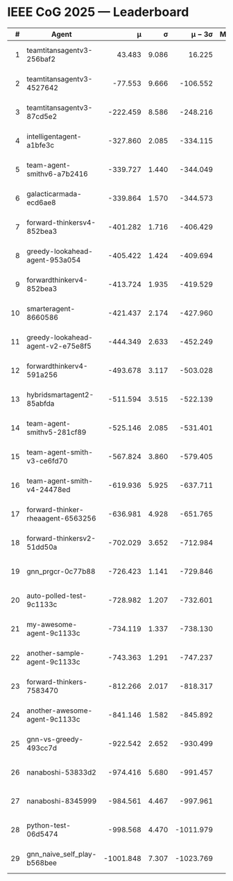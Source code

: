 # IEEE CoG 2025 — Leaderboard

| # | Agent | μ | σ | μ − 3σ | Matches | Updated |
|---:|---|---:|---:|---:|---:|---|
| 1 | teamtitansagentv3-256baf2 | 43.483 | 9.086 | 16.225 | 21156 | 2025-08-25 02:26 |
| 2 | teamtitansagentv3-4527642 | -77.553 | 9.666 | -106.552 | 20530 | 2025-08-25 02:26 |
| 3 | teamtitansagentv3-87cd5e2 | -222.459 | 8.586 | -248.216 | 21386 | 2025-08-25 02:26 |
| 4 | intelligentagent-a1bfe3c | -327.860 | 2.085 | -334.115 | 17556 | 2025-08-25 02:26 |
| 5 | team-agent-smithv6-a7b2416 | -339.727 | 1.440 | -344.049 | 20540 | 2025-08-25 02:26 |
| 6 | galacticarmada-ecd6ae8 | -339.864 | 1.570 | -344.573 | 19260 | 2025-08-25 02:26 |
| 7 | forward-thinkersv4-852bea3 | -401.282 | 1.716 | -406.429 | 16786 | 2025-08-25 02:26 |
| 8 | greedy-lookahead-agent-953a054 | -405.422 | 1.424 | -409.694 | 18974 | 2025-08-25 02:26 |
| 9 | forwardthinkerv4-852bea3 | -413.724 | 1.935 | -419.529 | 17476 | 2025-08-25 02:26 |
| 10 | smarteragent-8660586 | -421.437 | 2.174 | -427.960 | 17601 | 2025-08-25 02:26 |
| 11 | greedy-lookahead-agent-v2-e75e8f5 | -444.349 | 2.633 | -452.249 | 21214 | 2025-08-25 02:26 |
| 12 | forwardthinkerv4-591a256 | -493.678 | 3.117 | -503.028 | 17023 | 2025-08-25 02:26 |
| 13 | hybridsmartagent2-85abfda | -511.594 | 3.515 | -522.139 | 17242 | 2025-08-25 02:26 |
| 14 | team-agent-smithv5-281cf89 | -525.146 | 2.085 | -531.401 | 19900 | 2025-08-25 02:26 |
| 15 | team-agent-smith-v3-ce6fd70 | -567.824 | 3.860 | -579.405 | 21296 | 2025-08-25 02:26 |
| 16 | team-agent-smith-v4-24478ed | -619.936 | 5.925 | -637.711 | 20796 | 2025-08-25 02:26 |
| 17 | forward-thinker-rheaagent-6563256 | -636.981 | 4.928 | -651.765 | 19438 | 2025-08-25 02:26 |
| 18 | forward-thinkersv2-51dd50a | -702.029 | 3.652 | -712.984 | 20118 | 2025-08-25 02:26 |
| 19 | gnn_prgcr-0c77b88 | -726.423 | 1.141 | -729.846 | 18120 | 2025-08-25 02:26 |
| 20 | auto-polled-test-9c1133c | -728.982 | 1.207 | -732.601 | 21280 | 2025-08-25 02:26 |
| 21 | my-awesome-agent-9c1133c | -734.119 | 1.337 | -738.130 | 20860 | 2025-08-25 02:26 |
| 22 | another-sample-agent-9c1133c | -743.363 | 1.291 | -747.237 | 20800 | 2025-08-25 02:26 |
| 23 | forward-thinkers-7583470 | -812.266 | 2.017 | -818.317 | 18760 | 2025-08-25 02:26 |
| 24 | another-awesome-agent-9c1133c | -841.146 | 1.582 | -845.892 | 22080 | 2025-08-25 02:26 |
| 25 | gnn-vs-greedy-493cc7d | -922.542 | 2.652 | -930.499 | 15920 | 2025-08-25 02:26 |
| 26 | nanaboshi-53833d2 | -974.416 | 5.680 | -991.457 | 16100 | 2025-08-25 02:26 |
| 27 | nanaboshi-8345999 | -984.561 | 4.467 | -997.961 | 16870 | 2025-08-25 02:26 |
| 28 | python-test-06d5474 | -998.568 | 4.470 | -1011.979 | 16510 | 2025-08-25 02:26 |
| 29 | gnn_naive_self_play-b568bee | -1001.848 | 7.307 | -1023.769 | 16640 | 2025-08-25 02:26 |
